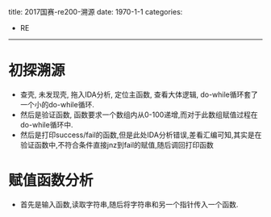title: 2017国赛-re200-溯源
date: 1970-1-1
categories:
- RE
---

# 初探溯源 #

- 查壳, 未发现壳, 拖入IDA分析, 定位主函数, 查看大体逻辑, do-while循环套了一个小的do-while循环.
- 然后是验证函数, 函数要求一个数组内从0-100递增,而对于此数组赋值过程在do-while循环中.
- 然后是打印success/fail的函数,但是此处IDA分析错误,差看汇编可知,其实是在验证函数中,不符合条件直接jnz到fail的赋值,随后调回打印函数


# 赋值函数分析 #

- 首先是输入函数,读取字符串,随后将字符串和另一个指针传入一个函数.

